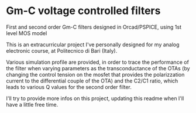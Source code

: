 # Gm-C voltage controlled filters
First and second order Gm-C filters designed in Orcad/PSPICE, using 1st level MOS model

This is an extracurricular project I've personally designed for my analog electronic course, at Politecnico di Bari (Italy).

Various simulation profile are provided, in order to trace the performance of the filter when varying parameters as the transconductance of the OTAs (by changing the control tension on the mosfet that provides the polarizzation current to the differential couple of the OTA) and the C2/C1 ratio, which leads to various Q values for the second order filter.

I'll try to provide more infos on this project, updating this readme when I'll have a little free time.
